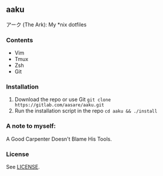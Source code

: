 aaku
---

アーク (The Ark): My *nix dotfiles

### Contents

- Vim
- Tmux
- Zsh
- Git

### Installation

1. Download the repo or use Git `git clone https://gitlab.com/aasare/aaku.git`
2. Run the installation script in the repo `cd aaku && ./install`

### A note to myself:

A Good Carpenter Doesn't Blame His Tools.

### License

See [LICENSE](https://gitlab.com/aasare/aaku/blob/master/LICENSE).

